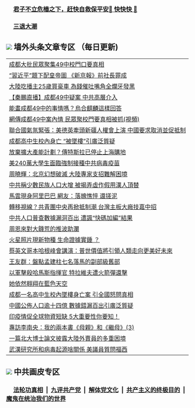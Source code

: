 
 ### &nbsp;&nbsp;&nbsp;&nbsp; [君子不立危樯之下，赶快自救保平安🍎 快快快 📩](https://github.com/pwgy/td/blob/master/README.md)

 ### &nbsp;&nbsp;&nbsp;&nbsp; [三退大潮](https://ww3.xkide.work/?key=zuuelqyfglsfjmgm&pin=65881581&ag=ogQuit&from=pw2) 

## <img src="https://img.icons8.com/cute-clipart/2x/circled-right.png"> 墙外头条文章专区 （每日更新)

<Table>
<tr><td colspan="2" align="left"><a href="https://www.cheuw.work/?name=c1413852&key=xjlmmnuoyljaexbs&from=pw2">成都大批民眾聚集49中校門口要真相
</a></td></tr>
<tr><td colspan="2" align="left"><a href="https://www.cheuw.work/?name=c1413851&key=xjlmmnuoyljaexbs&from=pw2">“習近平”題下配皇帝圖 《新京報》前社長罪成
</a></td></tr>
<tr><td colspan="2" align="left"><a href="https://www.cheuw.work/?name=c1413848&key=xjlmmnuoyljaexbs&from=pw2">大陸吃播主25歲買豪車 為錢催吐嘴角全爛牙發黑
</a></td></tr>
<tr><td colspan="2" align="left"><a href="https://www.cheuw.work/?name=c1413902&key=xjlmmnuoyljaexbs&from=pw2">【秦鵬直播】成都49中疑案 中共高層介入
</a></td></tr>
<tr><td colspan="2" align="left"><a href="https://www.cheuw.work/?name=c1413849&key=xjlmmnuoyljaexbs&from=pw2">能畫成都49中的事情嗎？烏合麒麟這樣回答
</a></td></tr>
<tr><td colspan="2" align="left"><a href="https://www.cheuw.work/?name=c1413898&key=xjlmmnuoyljaexbs&from=pw2">網傳成都49中案內情 民眾聚校門要真相被抓(視頻)
</a></td></tr>
<tr><td colspan="2" align="left"><a href="https://www.cheuw.work/?name=c1413910&key=xjlmmnuoyljaexbs&from=pw2">聯合國氣氛緊張：美德英牽頭新疆人權會上演 中國要求取消並促抵制
</a></td></tr>
<tr><td colspan="2" align="left"><a href="https://www.cheuw.work/?name=c1413897&key=xjlmmnuoyljaexbs&from=pw2">成都高中生校內身亡 “被墜樓”引廣泛質疑
</a></td></tr>
<tr><td colspan="2" align="left"><a href="https://www.cheuw.work/?name=c1413866&key=xjlmmnuoyljaexbs&from=pw2">放棄擴大產能計劃？傳特斯拉已停止上海購地
</a></td></tr>
<tr><td colspan="2" align="left"><a href="https://www.cheuw.work/?name=c1413883&key=xjlmmnuoyljaexbs&from=pw2">美240萬大學生面臨強制接種中共病毒疫苗
</a></td></tr>
<tr><td colspan="2" align="left"><a href="https://www.cheuw.work/?name=c1413809&key=xjlmmnuoyljaexbs&from=pw2">周曉輝：北京幻想破滅 大陸專家支招難解困境
</a></td></tr>
<tr><td colspan="2" align="left"><a href="https://www.cheuw.work/?name=c1413833&key=xjlmmnuoyljaexbs&from=pw2">中共稱少數民族人口大增 被揭弄虛作假用漢人頂替
</a></td></tr>
<tr><td colspan="2" align="left"><a href="https://www.cheuw.work/?name=c1413881&key=xjlmmnuoyljaexbs&from=pw2">馬雲現身阿里巴巴 網友：落魄憔悴 還搓泥
</a></td></tr>
<tr><td colspan="2" align="left"><a href="https://www.cheuw.work/?name=c1413817&key=xjlmmnuoyljaexbs&from=pw2">轉移視線？共青團中央再掀抵制潮 台灣主板大廠技嘉中招
</a></td></tr>
<tr><td colspan="2" align="left"><a href="https://www.cheuw.work/?name=c1413802&key=xjlmmnuoyljaexbs&from=pw2">中共人口普查數據漏洞百出 遭諷“快碼加編”結果
</a></td></tr>
<tr><td colspan="2" align="left"><a href="https://www.cheuw.work/?name=c1413882&key=xjlmmnuoyljaexbs&from=pw2">周恩來對大饑荒的推波助瀾
</a></td></tr>
<tr><td colspan="2" align="left"><a href="https://www.cheuw.work/?name=c1413876&key=xjlmmnuoyljaexbs&from=pw2">火星照片現新物種 生命證據實錘 ？
</a></td></tr>
<tr><td colspan="2" align="left"><a href="https://www.cheuw.work/?name=c1413880&key=xjlmmnuoyljaexbs&from=pw2">蔡英文哥本哈根峰會講演：普世價值將引領人類走向更美好未來
</a></td></tr>
<tr><td colspan="2" align="left"><a href="https://www.cheuw.work/?name=c1413871&key=xjlmmnuoyljaexbs&from=pw2">王友群：盤點孟建柱七名落馬的副部級舊部
</a></td></tr>
<tr><td colspan="2" align="left"><a href="https://www.cheuw.work/?name=c1413846&key=xjlmmnuoyljaexbs&from=pw2">以軍擊殺哈馬斯指揮官 特拉維夫遭火箭彈還擊
</a></td></tr>
<tr><td colspan="2" align="left"><a href="https://www.cheuw.work/?name=c1413911&key=xjlmmnuoyljaexbs&from=pw2">她依然翱翔在藍色天空
</a></td></tr>
<tr><td colspan="2" align="left"><a href="https://www.cheuw.work/?name=c1413909&key=xjlmmnuoyljaexbs&from=pw2">成都一名高中生校內墜樓身亡案 引全國怒問真相
</a></td></tr>
<tr><td colspan="2" align="left"><a href="https://www.cheuw.work/?name=c1413763&key=xjlmmnuoyljaexbs&from=pw2">中國公佈人口逾十四億 數據錯漏百出引廣泛質疑
</a></td></tr>
<tr><td colspan="2" align="left"><a href="https://www.cheuw.work/?name=c1413750&key=xjlmmnuoyljaexbs&from=pw2">印疫情促全球物資短缺 5大重要性你要知！
</a></td></tr>
<tr><td colspan="2" align="left"><a href="https://www.cheuw.work/?name=c1413814&key=xjlmmnuoyljaexbs&from=pw2">專訪李南央：我的兩本書《母親》和《繼母》(3)
</a></td></tr>
<tr><td colspan="2" align="left"><a href="https://www.cheuw.work/?name=c1413900&key=xjlmmnuoyljaexbs&from=pw2">一篇北大博士論文披露大陸外賣員的多重困境
</a></td></tr>
<tr><td colspan="2" align="left"><a href="https://www.cheuw.work/?name=c1413808&key=xjlmmnuoyljaexbs&from=pw2">武漢研究所和病毒起源啥關係 美議員質問福西
</a></td></tr>
 </Table>

 ## <img src="https://img.icons8.com/cute-clipart/2x/circled-right.png"> 中共画皮专区
 ### &nbsp;&nbsp;&nbsp;&nbsp; [法轮功真相](https://github.com/begood0513/basic/blob/master/README.md) &nbsp;|&nbsp; [九评共产党](https://github.com/begood0513/9ping.md/blob/master/README.md) &nbsp;|&nbsp; [解体党文化](https://github.com/begood0513/jtdwh.md/blob/master/README.md)   &nbsp;|&nbsp; [共产主义的终极目的](https://github.com/begood0513/gczydzjmd.md/blob/master/README.md) &nbsp;|&nbsp; [魔鬼在统治我们的世界](https://github.com/begood0513/gczydzjmd.md/blob/master/README.md) 
